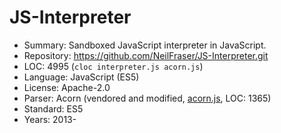 # JS-Interpreter

* Summary:    Sandboxed JavaScript interpreter in JavaScript. 
* Repository: https://github.com/NeilFraser/JS-Interpreter.git
* LOC:        4995 (`cloc interpreter.js acorn.js`)
* Language:   JavaScript (ES5)
* License:    Apache-2.0
* Parser:     Acorn (vendored and modified, [acorn.js](https://github.com/NeilFraser/JS-Interpreter/blob/master/acorn.js), LOC: 1365)
* Standard:   ES5
* Years:      2013-
